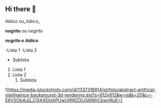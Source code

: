 ## Hi there 👋

<!--Cabeçalho -->
<!--#Título 1
##Título 2
###Título 3
####Título 4
#####Título 5
######Título 6-->
*itálico* ou_itálico_

**negrito** ou _negrito_

___negrito e itálico___

-Lista 1
-Lista 2
 - Sublista

1. Lista 1
2. Lista 2 
   1. Sublista
[]()

![https://media.istockphoto.com/id/1337318914/pt/foto/abstract-artificial-intelligence-background-3d-rendering.jpg?s=612x612&w=is&k=20&c=-E6VSOb4uQ_Cj5AXEIizkPUwUl9WZXlJS6WhCbamRuE=]


<!--
**augusto75andrade/augusto75andrade** is a ✨ _special_ ✨ repository because its `README.md` (this file) appears on your GitHub profile.

Here are some ideas to get you started:

- 🔭 I’m currently working on ...
- 🌱 I’m currently learning ...
- 👯 I’m looking to collaborate on ...
- 🤔 I’m looking for help with ...
- 💬 Ask me about ...
- 📫 How to reach me: ...
- 😄 Pronouns: ...
- ⚡ Fun fact: ...
-->
